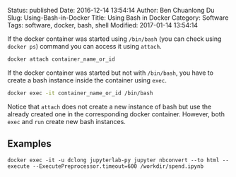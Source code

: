 Status: published
Date: 2016-12-14 13:54:14
Author: Ben Chuanlong Du
Slug: Using-Bash-in-Docker
Title: Using Bash in Docker
Category: Software
Tags: software, docker, bash, shell
Modified: 2017-01-14 13:54:14


If the docker container was started using `/bin/bash` 
(you can check using `docker ps`) command you can access it using `attach`. 
```bash
docker attach container_name_or_id
```
If the docker container was started but not with `/bin/bash`,
you have to create a bash instance inside the container using `exec`.
```bash
docker exec -it container_name_or_id /bin/bash 
```
Notice that `attach` does not create a new instance of bash 
but use the already created one in the corresponding docker container.
However, 
both `exec` and `run` create new bash instances.

## Examples
```
docker exec -it -u dclong jupyterlab-py jupyter nbconvert --to html --execute --ExecutePreprocessor.timeout=600 /workdir/spend.ipynb 
```